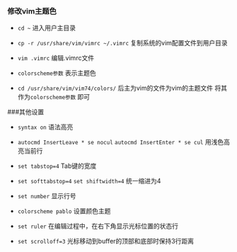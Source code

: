 ### 修改vim主题色

* `cd ~` 进入用户主目录

* `cp -r /usr/share/vim/vimrc ~/.vimrc` 复制系统的vim配置文件到用户目录

* `vim .vimrc` 编辑.vimrc文件

* `colorscheme参数` 表示主题色

* `cd /usr/share/vim/vim74/colors/` 后主为vim的文件为vim的主题文件 将其作为`colorscheme参数` 即可


###其他设置

* `syntax on` 语法高亮

* `autocmd InsertLeave * se nocul` `autocmd InsertEnter * se cul` 用浅色高亮当前行

* `set tabstop=4` Tab键的宽度

* `set softtabstop=4` `set shiftwidth=4` 统一缩进为4

* `set number` 显示行号

* `colorscheme pablo`	设置颜色主题

* `set ruler`	在编辑过程中，在右下角显示光标位置的状态行

* `set scrolloff=3` 	光标移动到buffer的顶部和底部时保持3行距离